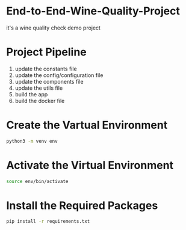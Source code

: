 # End-to-End-Wine-Quality-Project
it's a wine quality check demo project

# Project Pipeline
1. update the constants file
2. update the config/configuration file
3. update the components file
4. update the utils file
5. build the app
6. build the docker file

# Create the Vartual Environment
```bash
python3 -m venv env
```
# Activate the Virtual Environment
```bash
source env/bin/activate
```
# Install the Required Packages
```bash
pip install -r requirements.txt
```

